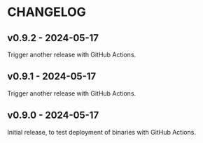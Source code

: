 # CHANGELOG

## v0.9.2 - 2024-05-17

Trigger another release with GitHub Actions.

## v0.9.1 - 2024-05-17

Trigger another release with GitHub Actions.

## v0.9.0 - 2024-05-17

Initial release, to test deployment of binaries with GitHub Actions.
